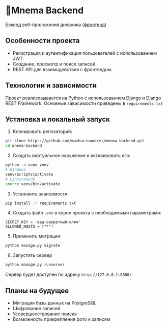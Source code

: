 # 📔Mnema Backend

Бэкенд веб-приложения дневника ([фронтенд](https://github.com/mazharinandrei/mnema-frontend))

## Особенности проекта

- Регистрация и аутентификация пользователей с использованием JWT.
- Создание, просмотр и поиск записей.
- REST API для взаимодействия с фронтендом.

## Технологии и зависимости

Проект реализовывается на Python с использованием Django и Django REST Framework. Основные зависимости приведены в `requirements.txt`
## Установка и локальный запуск

1. Клонировать репозиторий:
```bash
git clone https://github.com/mazharinandrei/mnema-backend.git
cd mnema-backend
```

2. Создать виртуальное окружение и активировать его:
```bash
python -m venv venv
# Windows
venv\Scripts\activate
# Linux/macOS
source venv/bin/activate
```

3. Установить зависимости:
```bash
pip install -r requirements.txt
```

4. Создать файл `.env` в корне проекта с необходимыми параметрами:
```
SECRET_KEY = 'ваш-секретный-ключ'
ALLOWED_HOSTS = ["*"]
```

5. Применить миграции:
```bash
python manage.py migrate
```

6. Запустить сервер
```bash
python manage.py runserver
```

Сервер будет доступен по адресу `http://127.0.0.1:8000/`.

## Планы на будущее

- Миграция базы данных на PostgreSQL
- Шифрование записей
- Усовершенствование поиска
- Возможность прикрепления фото к записям

